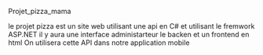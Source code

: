 Projet_pizza_mama

le projet pizza est un site web utilisant une api
en C# et utilisant le fremwork ASP.NET
il y aura une interface administarteur le backen et un frontend en html 
On utilisera cette API dans notre application mobile 
